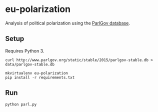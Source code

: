 eu-polarization
===============

Analysis of political polarization using the [ParlGov database](http://www.parlgov.org/).

Setup
-----

Requires Python 3.

```
curl http://www.parlgov.org/static/stable/2015/parlgov-stable.db > data/parlgov-stable.db

mkvirtualenv eu-polarization
pip install -r requirements.txt
```

Run
---

```
python parl.py
```
